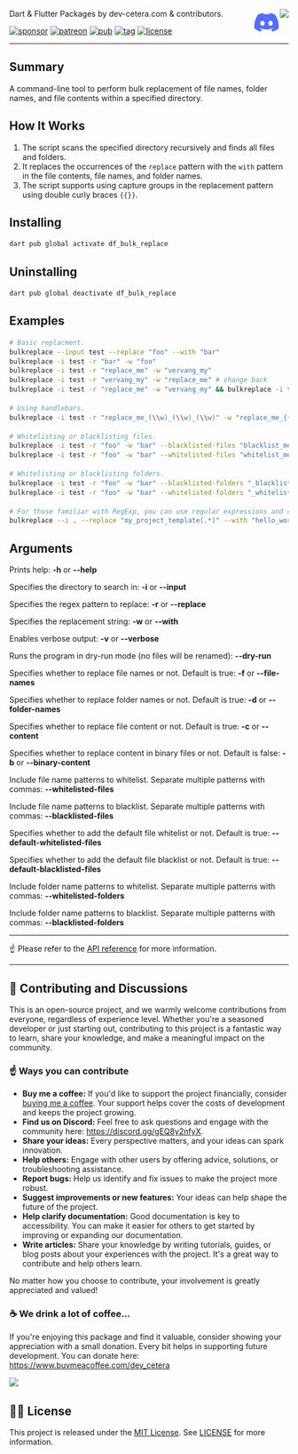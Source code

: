 <a href="https://www.buymeacoffee.com/dev_cetera" target="_blank"><img align="right" src="https://cdn.buymeacoffee.com/buttons/default-orange.png" height="48"></a>
<a href="https://discord.gg/gEQ8y2nfyX" target="_blank"><img align="right" src="https://raw.githubusercontent.com/dev-cetera/resources/refs/heads/main/assets/discord_icon/discord_icon.svg" height="48"></a>

Dart & Flutter Packages by dev-cetera.com & contributors.

[![sponsor](https://img.shields.io/badge/sponsor-grey?logo=github-sponsors)](https://github.com/sponsors/dev-cetera)
[![patreon](https://img.shields.io/badge/patreon-grey?logo=patreon)](https://www.patreon.com/c/RobertMollentze)
[![pub](https://img.shields.io/pub/v/df_bulk_replace.svg)](https://pub.dev/packages/df_bulk_replace)
[![tag](https://img.shields.io/badge/tag-v0.1.7-purple?logo=github)](https://github.com/dev-cetera/df_bulk_replace/tree/v0.1.7)
[![license](https://img.shields.io/badge/license-MIT-blue.svg)](https://raw.githubusercontent.com/dev-cetera/df_bulk_replace/main/LICENSE)

---

<!-- BEGIN _README_CONTENT -->

## Summary

A command-line tool to perform bulk replacement of file names, folder names, and file contents within a specified directory.

## How It Works

1.  The script scans the specified directory recursively and finds all files and folders.
2.  It replaces the occurrences of the `replace` pattern with the `with` pattern in the file contents, file names, and folder names.
3.  The script supports using capture groups in the replacement pattern using double curly braces `{{}}`.

## Installing

```sh
dart pub global activate df_bulk_replace
```

## Uninstalling

```sh
dart pub global deactivate df_bulk_replace
```

## Examples

```sh
# Basic replacment.
bulkreplace --input test --replace "foo" --with "bar"
bulkreplace -i test -r "bar" -w "foo"
bulkreplace -i test -r "replace_me" -w "vervang_my"
bulkreplace -i test -r "vervang_my" -w "replace_me" # change back
bulkreplace -i test -r "replace_me" -w "vervang_my" && bulkreplace -i test -r "vervang_my" -w "replace_me"

# Using handlebars.
bulkreplace -i test -r "replace_me_(\\w)_(\\w)_(\\w)" -w "replace_me_{{2}}_{{1}}_{{0}}" --no-file-names --no-folder-names

# Whitelisting or blacklisting files.
bulkreplace -i test -r "foo" -w "bar" --blacklisted-files "blacklist_me_1.txt, blacklist_me_2.txt"
bulkreplace -i test -r "foo" -w "bar" --whitelisted-files "whitelist_me_1.txt, whitelist_me_2.txt"

# Whitelisting or blacklisting folders.
bulkreplace -i test -r "foo" -w "bar" --blacklisted-folders "_blacklist_me" -v
bulkreplace -i test -r "foo" -w "bar" --whitelisted-folders "_whitelist_me" -v

# For those familiar with RegExp, you can use regular expressions and capture groups.
bulkreplace --i . --replace "my_project_template(.*)" --with "hello_world{{1}}"
```

## Arguments

Prints help: **-h** or **--help**

Specifies the directory to search in: **-i** or **--input**

Specifies the regex pattern to replace: **-r** or **--replace**

Specifies the replacement string: **-w** or **--with**

Enables verbose output: **-v** or **--verbose**

Runs the program in dry-run mode (no files will be renamed): **--dry-run**

Specifies whether to replace file names or not. Default is true: **-f** or **--file-names**

Specifies whether to replace folder names or not. Default is true: **-d** or **--folder-names**

Specifies whether to replace file content or not. Default is true: **-c** or **--content**

Specifies whether to replace content in binary files or not. Default is false: **-b** or **--binary-content**

Include file name patterns to whitelist. Separate multiple patterns with commas: **--whitelisted-files**

Include file name patterns to blacklist. Separate multiple patterns with commas: **--blacklisted-files**

Specifies whether to add the default file whitelist or not. Default is true: **--default-whitelisted-files**

Specifies whether to add the default file blacklist or not. Default is true: **--default-blacklisted-files**

Include folder name patterns to whitelist. Separate multiple patterns with commas: **--whitelisted-folders**

Include folder name patterns to blacklist. Separate multiple patterns with commas: **--blacklisted-folders**

<!-- END _README_CONTENT -->

---

☝️ Please refer to the [API reference](https://pub.dev/documentation/df_bulk_replace/) for more information.

---

## 💬 Contributing and Discussions

This is an open-source project, and we warmly welcome contributions from everyone, regardless of experience level. Whether you're a seasoned developer or just starting out, contributing to this project is a fantastic way to learn, share your knowledge, and make a meaningful impact on the community.

### ☝️ Ways you can contribute

- **Buy me a coffee:** If you'd like to support the project financially, consider [buying me a coffee](https://www.buymeacoffee.com/dev_cetera). Your support helps cover the costs of development and keeps the project growing.
- **Find us on Discord:** Feel free to ask questions and engage with the community here: https://discord.gg/gEQ8y2nfyX.
- **Share your ideas:** Every perspective matters, and your ideas can spark innovation.
- **Help others:** Engage with other users by offering advice, solutions, or troubleshooting assistance.
- **Report bugs:** Help us identify and fix issues to make the project more robust.
- **Suggest improvements or new features:** Your ideas can help shape the future of the project.
- **Help clarify documentation:** Good documentation is key to accessibility. You can make it easier for others to get started by improving or expanding our documentation.
- **Write articles:** Share your knowledge by writing tutorials, guides, or blog posts about your experiences with the project. It's a great way to contribute and help others learn.

No matter how you choose to contribute, your involvement is greatly appreciated and valued!

### ☕ We drink a lot of coffee...

If you're enjoying this package and find it valuable, consider showing your appreciation with a small donation. Every bit helps in supporting future development. You can donate here: https://www.buymeacoffee.com/dev_cetera

<a href="https://www.buymeacoffee.com/dev_cetera" target="_blank"><img src="https://cdn.buymeacoffee.com/buttons/default-orange.png" height="40"></a>

## 🧑‍⚖️ License

This project is released under the [MIT License](https://raw.githubusercontent.com/dev-cetera/df_bulk_replace/main/LICENSE). See [LICENSE](https://raw.githubusercontent.com/dev-cetera/df_bulk_replace/main/LICENSE) for more information.

